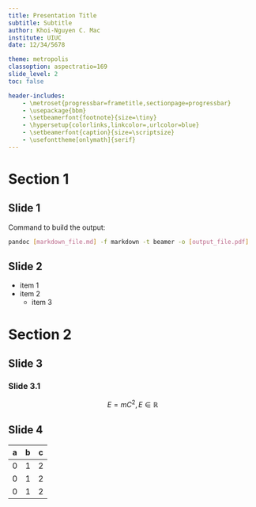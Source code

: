 ```yaml
---
title: Presentation Title
subtitle: Subtitle
author: Khoi-Nguyen C. Mac
institute: UIUC
date: 12/34/5678

theme: metropolis
classoption: aspectratio=169
slide_level: 2
toc: false

header-includes: 
	- \metroset{progressbar=frametitle,sectionpage=progressbar}
	- \usepackage{bbm}
	- \setbeamerfont{footnote}{size=\tiny}
	- \hypersetup{colorlinks,linkcolor=,urlcolor=blue}
	- \setbeamerfont{caption}{size=\scriptsize}
	- \usefonttheme[onlymath]{serif}
---
```


# Section 1

## Slide 1
Command to build the output:

```bash
pandoc [markdown_file.md] -f markdown -t beamer -o [output_file.pdf]
```

## Slide 2
- item 1
- item 2
	- item 3

# Section 2
## Slide 3
### Slide 3.1
$$E=mC^2, E \in \mathbb{R}$$

## Slide 4
| a | b | c |
|---|---|---|
| 0 | 1 | 2 |
| 0 | 1 | 2 |
| 0 | 1 | 2 |
